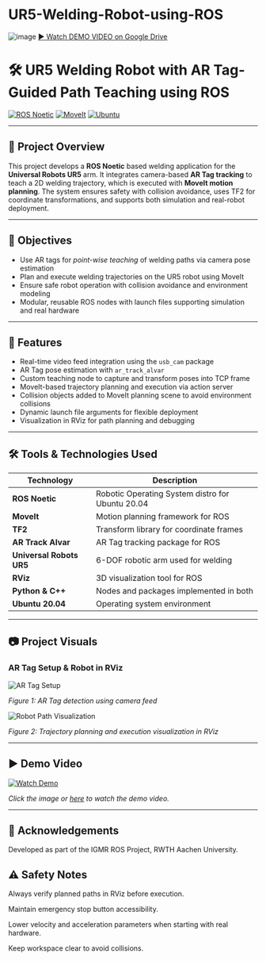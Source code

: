 # UR5-Welding-Robot-using-ROS
![image](https://github.com/user-attachments/assets/f2008ef0-8b00-4369-8f41-4364e904d218)
[▶️ Watch DEMO VIDEO on Google Drive](https://drive.google.com/file/d/17izh-64l6Ymf9zjNBsFVXGm6YPSrMRkZ/view?usp=drive_link)


# 🛠️ UR5 Welding Robot with AR Tag-Guided Path Teaching using ROS

[![ROS Noetic](https://img.shields.io/badge/ROS-Noetic-blue)](http://wiki.ros.org/noetic) 
[![MoveIt](https://img.shields.io/badge/MoveIt-Ros_Planning-orange)](https://moveit.ros.org/)
[![Ubuntu](https://img.shields.io/badge/Ubuntu-20.04-green)](https://ubuntu.com/)

---

## 🚀 Project Overview

This project develops a **ROS Noetic** based welding application for the **Universal Robots UR5** arm. It integrates camera-based **AR Tag tracking** to teach a 2D welding trajectory, which is executed with **MoveIt motion planning**. The system ensures safety with collision avoidance, uses TF2 for coordinate transformations, and supports both simulation and real-robot deployment.

---

## 🎯 Objectives

- Use AR tags for *point-wise teaching* of welding paths via camera pose estimation
- Plan and execute welding trajectories on the UR5 robot using MoveIt
- Ensure safe robot operation with collision avoidance and environment modeling
- Modular, reusable ROS nodes with launch files supporting simulation and real hardware

---

## 🧩 Features

- Real-time video feed integration using the `usb_cam` package
- AR Tag pose estimation with `ar_track_alvar`
- Custom teaching node to capture and transform poses into TCP frame
- MoveIt-based trajectory planning and execution via action server
- Collision objects added to MoveIt planning scene to avoid environment collisions
- Dynamic launch file arguments for flexible deployment
- Visualization in RViz for path planning and debugging

---

## 🛠️ Tools & Technologies Used

| Technology      | Description                                  |
|-----------------|----------------------------------------------|
| **ROS Noetic**  | Robotic Operating System distro for Ubuntu 20.04 |
| **MoveIt**      | Motion planning framework for ROS            |
| **TF2**         | Transform library for coordinate frames      |
| **AR Track Alvar** | AR Tag tracking package for ROS             |
| **Universal Robots UR5** | 6-DOF robotic arm used for welding      |
| **RViz**        | 3D visualization tool for ROS                 |
| **Python & C++**| Nodes and packages implemented in both        |
| **Ubuntu 20.04**| Operating system environment                   |

---

## 📷 Project Visuals

### AR Tag Setup & Robot in RViz

![AR Tag Setup](images/ar_tag_setup.jpg)

*Figure 1: AR Tag detection using camera feed*

![Robot Path Visualization](images/robot_rviz_demo.png)

*Figure 2: Trajectory planning and execution visualization in RViz*

---

## ▶️ Demo Video

[![Watch Demo](images/youtube_thumbnail.png)](https://youtu.be/YOUR_VIDEO_LINK_HERE)

*Click the image or [here](https://youtu.be/YOUR_VIDEO_LINK_HERE) to watch the demo video.*

---
## 🤝 Acknowledgements
Developed as part of the IGMR ROS Project, RWTH Aachen University.

## ⚠️ Safety Notes
Always verify planned paths in RViz before execution.

Maintain emergency stop button accessibility.

Lower velocity and acceleration parameters when starting with real hardware.

Keep workspace clear to avoid collisions.


